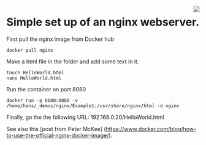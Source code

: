 [<img src="https://avatars0.githubusercontent.com/u/1412239?s=200&v=4" align="right">](http://nginx.org//)

# Simple set up of an nginx webserver. 

First pull the nginx image from Docker hub
```
docker pull nginx
```

Make a html file in the folder and add some text in it.
```
touch HelloWorld.html
nano HelloWorld.html
```


Run the container on port 8080
```
docker run -p 8080:8080 -v /home/hans/_demos/nginx/Example1:/usr/share/nginx/html -d nginx
```

Finally, go the the following URL: 
192.168.0.20/HelloWorld.html

See also this [post from Peter McKee] (https://www.docker.com/blog/how-to-use-the-official-nginx-docker-image/).
